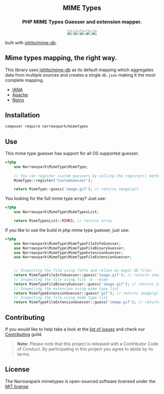 <h2 align="center">MIME Types</h2>
<h3 align="center">PHP MIME Types Guesser and extension mapper.</h3>
<p align="center">
    <a href="https://github.com/narrowspark/mimetypes/releases"><img src="https://img.shields.io/packagist/v/narrowspark/mimetypes.svg?style=flat-square"></a>
    <a href="https://php.net/"><img src="https://img.shields.io/badge/php-%5E7.2.0-8892BF.svg?style=flat-square"></a>
    <a href="https://travis-ci.org/narrowspark/mimetypes"><img src="https://img.shields.io/travis/rust-lang/rust/master.svg?style=flat-square"></a>
    <a href="https://codecov.io/gh/narrowspark/mimetypes"><img src="https://img.shields.io/codecov/c/github/narrowspark/mimetypes/master.svg?style=flat-square"></a>
    <a href="http://opensource.org/licenses/MIT"><img src="https://img.shields.io/badge/license-MIT-brightgreen.svg?style=flat-square"></a>
</p>

built with [jshttp/mime-db][1].

Mime types mapping, the right way.
------------
This library uses [jshttp/mime-db][1] as its default mapping which aggregates data from multiple sources and creates a single ```db.json``` making it the most complete mapping.
- [IANA](http://www.iana.org/assignments/media-types/media-types.xhtml)
- [Apache](http://svn.apache.org/repos/asf/httpd/httpd/trunk/docs/conf/mime.types)
- [Nginx](http://hg.nginx.org/nginx/file/tip/conf/mime.types)

Installation
------------

```bash
composer require narrowspark/mimetypes
```

Use
------------

This mime type guesser has support for all OS supported guesser.

```php
<?php
    use Narrowspark\MimeType\MimeType;
    
    // You can register custom guessers by calling the register() method
    MimeType::register('CustomGuesser');

    return MimeType::guess('image.gif'); // returns image/gif
```

You looking for the full mime type array? Just use:

```php
<?php
    use Narrowspark\MimeType\MimeTypesList;

    return MimeTypesList::MIMES; // returns array
```

If you like to use the build in php mime type guesser, just use:

```php
<?php
    use Narrowspark\MimeType\MimeTypeFileInfoGuesser;
    use Narrowspark\MimeType\MimeTypeFileBinaryGuesser;
    use Narrowspark\MimeType\MimeTypeExtensionGuesser;
    use Narrowspark\MimeType\MimeTypeFileExtensionGuesser;

    
    // Inspecting the file using finfo and relies on magic db files.
    return MimeTypeFileInfoGuesser::guess('image.gif'); // returns image/gif
    // Inspecting the file using file -b --mime
    return MimeTypeFileBinaryGuesser::guess('image.gif'); // returns image/gif
    // Inspecting the extension using mime type list
    return MimeTypeExtensionGuesser::guess('gif'); // returns image/gif
    // Inspecting the file using mime type list
    return MimeTypeFileExtensionGuesser::guess('image.gif'); // returns image/gif
```

Contributing
------------

If you would like to help take a look at the [list of issues](http://github.com/narrowspark/mimetypes/issues) and check our [Contributing](CONTRIBUTING.md) guild.

> **Note:** Please note that this project is released with a Contributor Code of Conduct. By participating in this project you agree to abide by its terms.

License
---------------

The Narrowspark mimetypes is open-sourced software licensed under the [MIT license](http://opensource.org/licenses/MIT)

[1]: http://github.com/jshttp/mime-db
